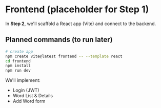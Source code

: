 # Frontend (placeholder for Step 1)

In **Step 2**, we'll scaffold a React app (Vite) and connect to the backend.

## Planned commands (to run later)
```bash
# create app
npm create vite@latest frontend -- --template react
cd frontend
npm install
npm run dev
```

We'll implement:
- Login (JWT)
- Word List & Details
- Add Word form
